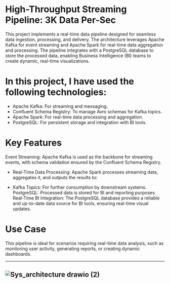 # High-Throughput Streaming Pipeline: 3K Data Per-Sec

This project implements a real-time data pipeline designed for seamless data ingestion, processing, and delivery. 
The architecture leverages Apache Kafka for event streaming and Apache Spark for real-time data aggregation and processing. 
The pipeline integrates with a PostgreSQL database to store the processed data, enabling Business Intelligence (BI) teams to create dynamic, real-time visualizations.

# In this project, I have used the following technologies:
- Apache Kafka: For streaming and messaging.
- Confluent Schema Registry: To manage Avro schemas for Kafka topics.
- Apache Spark: For real-time data processing and aggregation.
- PostgreSQL: For persistent storage and integration with BI tools.

# Key Features
Event Streaming:
Apache Kafka is used as the backbone for streaming events, with schema validation ensured by the Confluent Schema Registry.

- Real-Time Data Processing:
Apache Spark processes streaming data, aggregates it, and outputs the results to:

- Kafka Topics: For further consumption by downstream systems.
PostgreSQL: Processed data is stored for BI and reporting purposes.
Real-Time BI Integration:
The PostgreSQL database provides a reliable and up-to-date data source for BI tools, ensuring real-time visual updates.

# Use Case
This pipeline is ideal for scenarios requiring real-time data analysis, such as monitoring user activity, generating reports, or creating dynamic dashboards.

----------------------------------------------------------------------------------------------------------------------------------------------
![Sys_architecture drawio (2)](https://github.com/user-attachments/assets/b0349f37-f7d6-4114-80be-bf96286508b9)
----------------------------------------------------------------------------------------------------------------------------------------------
